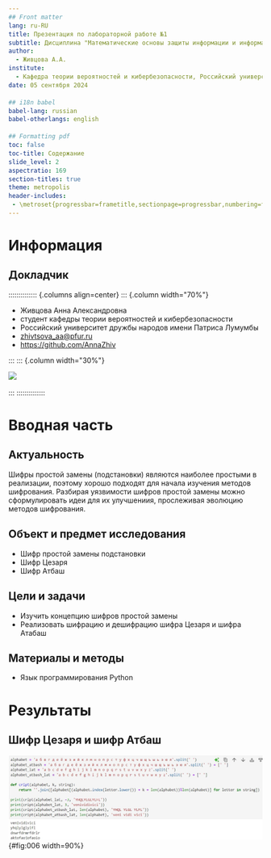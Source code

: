 ```yaml
---
## Front matter
lang: ru-RU
title: Презентация по лабораторной работе №1
subtitle: Дисциплина "Математические основы защиты информации и информационной безопасности"
author:
  - Живцова А.А.
institute:
  - Кафедра теории вероятностей и кибербезопасности, Российский университет дружбы народов имени Патриса Лумумбы, Москва, Россия
date: 05 сентября 2024

## i18n babel
babel-lang: russian
babel-otherlangs: english

## Formatting pdf
toc: false
toc-title: Содержание
slide_level: 2
aspectratio: 169
section-titles: true
theme: metropolis
header-includes:
 - \metroset{progressbar=frametitle,sectionpage=progressbar,numbering=fraction}
---
```


# Информация

## Докладчик

:::::::::::::: {.columns align=center}
::: {.column width="70%"}

  * Живцова Анна Александровна
  * студент кафедры теории вероятностей и кибербезопасности
  * Российский университет дружбы народов имени Патриса Лумумбы
  * [zhivtsova_aa@pfur.ru](mailto:zhivtsova_aa@pfur.ru)
  * <https://github.com/AnnaZhiv>

:::
::: {.column width="30%"}

![](./image/photo.jpg)

:::
::::::::::::::

# Вводная часть

## Актуальность

Шифры простой замены (подстановки) являются наиболее простыми в реализации, поэтому хорошо подходят для начала изучения методов шифрования. Разбирая уязвимости шифров простой замены можно сформулировать идеи для  их улучшениия, прослеживая эволюцию методов шифрования.

## Объект и предмет исследования

- Шифр простой замены подстановки    
- Шифр Цезаря    
- Шифр Атбаш    

## Цели и задачи

- Изучить концепцию шифров простой замены     
- Реализовать шифрацию и дешифрацию шифра Цезаря и шифра Атабаш    

## Материалы и методы

- Язык программирования Python    

# Результаты

## Шифр Цезаря и шифр Атбаш

![Рабочий программный код. Шифрация и дешифрация шифра Цезаря и шифра Атабаш ](image/001.jpg){#fig:006 width=90%}